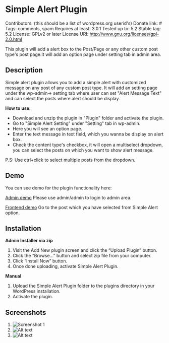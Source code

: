 # Simple Alert Plugin
Contributors: (this should be a list of wordpress.org userid's)
Donate link: #
Tags: comments, spam
Requires at least: 3.0.1
Tested up to: 5.2
Stable tag: 5.2
License: GPLv2 or later
License URI: http://www.gnu.org/licenses/gpl-2.0.html

This plugin will add a alert box to the Post/Page or any other custom post type's post page.It will add an option page under setting tab in admin area. 

## Description 

Simple alert plugin allows you to add a simple alert with customized message on any post of any custom post type. It will add an setting page under the wp-admin-> setting tab where user can set "Alert Message Text" and can select the posts where alert should be display.

**How to use:**

*   Download and unzip the plugin in "Plugin" folder and activate the plugin.
*   Go to "Simple Alert Setting" under "Setting" tab in wp-admin.
*   Here you will see an option page.
*   Enter the text message in text field, which you wanna be display on alert box.
*   Check the content type's checkbox, it will open a multiselect dropdown, you can select the posts on which you want to show alert message.

P.S: Use ctrl+click to select multiple posts from the dropdown.
## Demo
You can see demo for the plugin functionality here:

[Admin demo](http://172.16.19.68/pratik/demo-wordpress/wp-admin/options-general.php?page=alert-setting-admin)
Please use admin/admin to login to admin area.

[Frontend demo](http://172.16.19.68/pratik/demo-wordpress)
Go to the post which you have selected from Simple Alert option.

## Installation

**Admin Installer via zip**

  1.  Visit the Add New plugin screen and click the “Upload Plugin” button.
  2.  Click the “Browse…” button and select zip file from your computer.
  3.  Click “Install Now” button.
  4.  Once done uploading, activate Simple Alert Plugin.

**Manual**

   1. Upload the Simple Alert Plugin folder to the plugins directory in your WordPress installation.
   2. Activate the plugin.

## Screenshots

1. ![Screenshot 1](http://172.16.19.68/pratik/demo-wordpress/wp-content/plugins/simple-alert-plugin/Screenshot%203.png)
2. ![Alt text](http://172.16.19.68/pratik/demo-wordpress/wp-content/plugins/simple-alert-plugin/Screenshot%203.png)
3. ![Alt text](http://172.16.19.68/pratik/demo-wordpress/wp-content/plugins/simple-alert-plugin/Screenshot%203.png)
